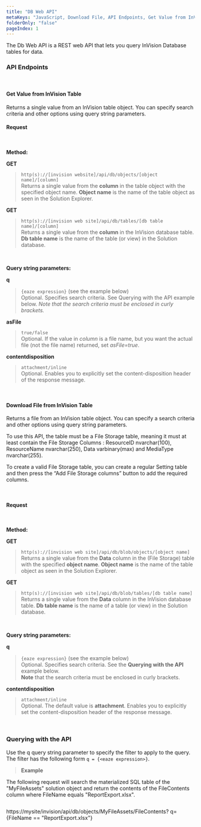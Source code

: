 ```yaml
---
title: "DB Web API"
metaKeys: "JavaScript, Download File, API Endpoints, Get Value from InVision Table, Request, Query string parameters, Db Web API, REST, query, Database, tables, data, get, Method"
folderOnly: "false"
pageIndex: 1
---
```



The Db Web API is a REST web API that lets you query InVision Database tables for data.
<br/>

### API Endpoints
<br/>

#### Get Value from InVision Table

Returns a single value from an InVision table object. You can specify search criteria and other options using query string parameters.
<br/>

#### Request
<br/>

**Method:**
<br/>

**GET**  
>``http(s)://[invision website]/api/db/objects/[object name]/[column]``  
Returns a single value from the **column** in the table object with the specified object name. **Object name** is the name of the table object as seen in the Solution Explorer.

**GET**  
>``http(s)://[invision web site]/api/db/tables/[db table name]/[column]``  
Returns a single value from the **column** in the InVision database table. **Db table name** is the name of the table (or view) in the Solution database.

<br/>

**Query string parameters:**
<br/>

**q**  
>``{eaze expression}``  (see the example below)  
Optional. Specifies search criteria. See Querying with the API example below. *Note that the search criteria must be enclosed in curly brackets.* 

**asFile**  
>``true/false``  
Optional.  If the value in *column* is a file name, but you want the actual file (not the file name) returned, set *asFile=true*.

**contentdisposition**  
>``attachment/inline``  
Optional. Enables you to explicitly set the content-disposition header of the response message. 


<br/>


#### Download File from InVision Table

Returns a file from an InVision table object. You can specify a search criteria and other options using query string parameters.

To use this API, the table must be a File Storage table, meaning it must at least contain the File Storage Columns : ResourceID nvarchar(100), ResourceName nvarchar(250), Data varbinary(max) and MediaType nvarchar(255).

 To create a valid File Storage table, you can create a regular Setting table and then press the “Add File Storage columns” button to add the required columns.

<br/>

#### Request
<br/>

**Method:**
<br/>

**GET**  
>``http(s)://[invision web site]/api/db/blob/objects/[object name]`` 
Returns a single value from the **Data** column in the (File Storage) table with the specified **object name**. **Object name** is the name of the table object as seen in the Solution Explorer.

**GET**  
>``http(s)://[invision web site]/api/db/blob/tables/[db table name]``  
Returns a single value from the **Data** column in the InVision database table. **Db table name** is the name of a table (or view) in the Solution database.

<br/> 


**Query string parameters:**
<br/>

**q**  
>``{eaze expression}`` (see the example below)  
Optional. Specifies search criteria. See the **Querying with the API** example below.  
**Note** that the search criteria must be enclosed in curly brackets.

**contentdisposition**  
>``attachment/inline``  
Optional. The default value is **attachment**. Enables you to explicitly set the content-disposition header of the response message.

<br/>

### Querying with the API

Use the q query string parameter to specify the filter to apply to the query. The filter has the following form ``q = {<eaze expression>}``.
<br/>

>**Example**
>
The following request will search the materialized SQL table of the "MyFileAssets" solution object and return the contents of the FileContents column where FileName equals "ReportExport.xlsx".
>
>```
https://mysite/invision/api/db/objects/MyFileAssets/FileContents?
q={FileName == "ReportExport.xlsx"}
```

